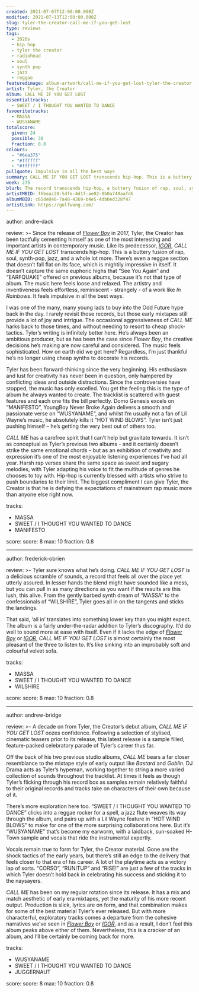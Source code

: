 ```yaml
---
created: 2021-07-07T12:00:00.000Z
modified: 2021-07-13T12:00:00.000Z
slug: tyler-the-creator-call-me-if-you-get-lost
type: reviews
tags:
  - 2020s
  - hip hop
  - tyler the creator
  - radiohead
  - soul
  - synth pop
  - jazz
  - reggae
featuredimage: album-artwork/call-me-if-you-get-lost-tyler-the-creator.jpg
artist: Tyler, the Creator
album: CALL ME IF YOU GET LOST
essentialtracks:
  - SWEET / I THOUGHT YOU WANTED TO DANCE
favouritetracks:
  - MASSA
  - WUSYANAME
totalscore:
  given: 24
  possible: 30
  fraction: 0.8
colours:
  - "#6ea375"
  - "#ffffff"
  - "#ffffff"
pullquote: Impulsive in all the best ways
summary: CALL ME IF YOU GET LOST transcends hip-hop. This is a buttery fusion of rap, soul, synth-pop, jazz, and a whole lot more. There’s even a reggae section that doesn’t fall flat on its face.
week: 275
blurb: The record transcends hip-hop, a buttery fusion of rap, soul, synth-pop, jazz, and a whole lot more. There’s even a reggae section that hits the spot.
artistMBID: f6beac20-5dfe-4d1f-ae02-0b0a740aafd6
albumMBID: c65de046-7a48-4269-b4e5-4db0ed328f47
artistLink: https://golfwang.com/
---
```


author: andre-dack

review: >-
Since the release of _[Flower Boy](/reviews/tyler-the-creator-flower-boy/)_ in 2017, Tyler, the Creator has been tactfully cementing himself as one of the most interesting and important artists in contemporary music. Like its predecessor, _[IGOR](/reviews/tyler-the-creator-igor/)_, _CALL ME IF YOU GET LOST_ transcends hip-hop. This is a buttery fusion of rap, soul, synth-pop, jazz, and a whole lot more. There’s even a reggae section that doesn’t fall flat on its face, which is mightily impressive in itself. It doesn’t capture the same euphoric highs that “See You Again” and “EARFQUAKE” offered on previous albums, because it’s not that type of album. The music here feels loose and relaxed. The artistry and inventiveness feels effortless, reminiscent - strangely - of a work like _In Rainbows_. It feels impulsive in all the best ways.

I was one of the many, many young lads to buy into the Odd Future hype back in the day. I rarely revisit those records, but those early mixtapes still provide a lot of joy and intrigue. The occasional aggressiveness of _CALL ME_ harks back to those times, and without needing to resort to cheap shock-tactics. Tyler’s writing is infinitely better here. He’s always been an ambitious producer, but as has been the case since _Flower Boy_, the creative decisions he’s making are now careful and considered. The music feels sophisticated. How on earth did we get here? Regardless, I’m just thankful he’s no longer using cheap synths to decorate his records.

Tyler has been forward-thinking since the very beginning. His enthusiasm and lust for creativity has never been in question, only hampered by conflicting ideas and outside distractions. Since the controversies have stopped, the music has only excelled. You get the feeling this is the type of album he always wanted to create. The tracklist is scattered with guest features and each one fits the bill perfectly. Domo Genesis excels on “MANIFESTO”, YoungBoy Never Broke Again delivers a smooth and passionate verse on “WUSYANAME”, and whilst I’m usually not a fan of Lil Wayne’s music, he absolutely kills it “HOT WIND BLOWS”. Tyler isn’t just pushing himself – he’s getting the very best out of others too.

_CALL ME_ has a carefree spirit that I can’t help but gravitate towards. It isn’t as conceptual as Tyler’s previous two albums - and it certainly doesn’t strike the same emotional chords – but as an exhibition of creativity and expression it’s one of the most enjoyable listening experiences I’ve had all year. Harsh rap verses share the same space as sweet and sugary melodies, with Tyler adapting his voice to fit the multitude of genres he chooses to toy with. Hip-hop is currently blessed with artists who strive to push boundaries to their limit. The biggest compliment I can give Tyler, the Creator is that he is defying the expectations of mainstream rap music more than anyone else right now.

tracks:

- MASSA
- SWEET / I THOUGHT YOU WANTED TO DANCE
- MANIFESTO

score:
score: 8
max: 10
fraction: 0.8

---

author: frederick-obrien

review: >-
Tyler sure knows what he’s doing. _CALL ME IF YOU GET LOST_ is a delicious scramble of sounds, a record that feels all over the place yet utterly assured. In lesser hands the blend might have sounded like a mess, but you can pull in as many directions as you want if the results are this lush, this alive. From the gently barbed synth dream of “MASSA” to the confessionals of “WILSHIRE”, Tyler goes all in on the tangents and sticks the landings.

That said, ‘all in’ translates into something lower key than you might expect. The album is a fairly under-the-radar addition to Tyler’s discography. It’d do well to sound more at ease with itself. Even if it lacks the edge of _[Flower Boy](/reviews/tyler-the-creator-flower-boy/)_ or _[IGOR](/reviews/tyler-the-creator-igor/)_, _CALL ME IF YOU GET LOST_ is almost certainly the most pleasant of the three to listen to. It’s like sinking into an improbably soft and colourful velvet sofa.

tracks:

- MASSA
- SWEET / I THOUGHT YOU WANTED TO DANCE
- WILSHIRE

score:
score: 8
max: 10
fraction: 0.8

---

author: andrew-bridge

review: >-
A decade on from Tyler, the Creator’s debut album, *CALL ME IF YOU GET LOST* oozes confidence. Following a selection of stylised, cinematic teasers prior to its release, this latest release is a sample filled, feature-packed celebratory parade of Tyler’s career thus far.

Off the back of his two previous studio albums, *CALL ME* bears a far closer resemblance to the mixtape style of early output like *Bastard* and *Goblin*. DJ Drama acts as Tyler’s hypeman, working together to string a more varied collection of sounds throughout the tracklist. At times it feels as though Tyler’s flicking through his record box as samples remain relatively faithful to their original records and tracks take on characters of their own because of it.

There’s more exploration here too. “SWEET / I THOUGHT YOU WANTED TO DANCE” clicks into a reggae rocker for a spell, a jazz flute weaves its way through the album, and pairs up with a Lil Wayne feature in “HOT WIND BLOWS” to make for one of the more surprising collaborations here. But it’s “WUSYANAME” that’s become my earworm, with a laidback, sun-soaked H-Town sample and vocals that ride the instrumental expertly.

Vocals remain true to form for Tyler, the Creator material. Gone are the shock tactics of the early years, but there’s still an edge to the delivery that feels closer to that era of his career. A lot of the playtime acts as a victory lap of sorts. “CORSO”, “RUNITUP” and “RISE!” are just a few of the tracks in which Tyler doesn’t hold back in celebrating his success and sticking it to the naysayers.

*CALL ME* has been on my regular rotation since its release. It has a mix and match aesthetic of early era mixtapes, yet the maturity of his more recent output. Production is slick, lyrics are on form, and that combination makes for some of the best material Tyler’s ever released. But with more characterful, exploratory tracks comes a departure from the cohesive narratives we’ve seen in *[Flower Boy](/reviews/tyler-the-creator-flower-boy/)* or *[IGOR](/reviews/tyler-the-creator-igor/)*, and as a result, I don’t feel this album peaks above either of them. Nevertheless, this is a cracker of an album, and I’ll be certainly be coming back for more.

tracks:

- WUSYANAME
- SWEET / I THOUGHT YOU WANTED TO DANCE
- JUGGERNAUT

score:
score: 8
max: 10
fraction: 0.8

